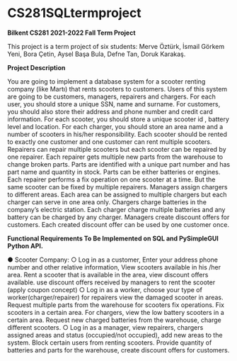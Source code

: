 # CS281SQLtermproject
**Bilkent CS281 2021-2022 Fall Term Project**

This project is a term project of six students:
Merve Öztürk,
İsmail Görkem Yeni,
Bora Çetin,
Aysel Başa Bula,
Defne Tan,
Doruk Karakaş.

**Project Description**

You are going to implement a database system for a scooter renting company (like Martı) that rents scooters to customers. Users of this system are going to be customers, managers, repairers  and chargers. For each user, you should store a unique SSN, name and  surname. For customers, you should also store their address and phone number and credit card information. For each scooter, you should store a unique scooter id , battery level  and location. For each charger, you should store an area name and a number of scooters in his/her responsibility. Each scooter should be rented to exactly one customer and one customer can rent multiple scooters. Repairers can repair multiple scooters but each scooter can be repaired by one repairer. Each repairer gets multiple new parts from the warehouse to change broken parts. Parts are identified with a unique part number and has part name and quantity in stock. Parts can be either batteries or engines. Each repairer performs a fix operation on one scooter at a time. But the same scooter can be fixed by multiple repairers. Managers assign chargers to different areas. Each area can be assigned to multiple chargers but each charger can serve in one area only.  Chargers charge batteries in the company’s electric station. Each charger charge multiple batteries and any battery can be charged by any charger. Managers create discount offers for customers. Each created discount offer can be used by one customer once. 

**Functional Requirements To Be Implemented on SQL and PySimpleGUI Python API.**

●	Scooter Company:
○	Log in as a customer, Enter your address phone number and other relative information, View scooters available in his /her area. Rent a scooter that is available in the area, view discount offers available. use discount offers received by managers to rent the scooter (apply coupon concept) 
○	Log in as a worker, choose your type of worker(charger/repairer) for repairers view the damaged scooter in areas. Request multiple parts from the warehouse for scooters fix operations. Fix scooters in a certain area. For chargers, view the low battery scooters in a certain area. Request new charged batteries from the warehouse, charge different scooters. 
○	Log in as a manager, view repairers, chargers assigned areas and status (occupied/not occupied), add new areas to the system. Block certain users from renting scooters. Provide quantity of batteries and parts for the warehouse, create discount offers for customers. 



